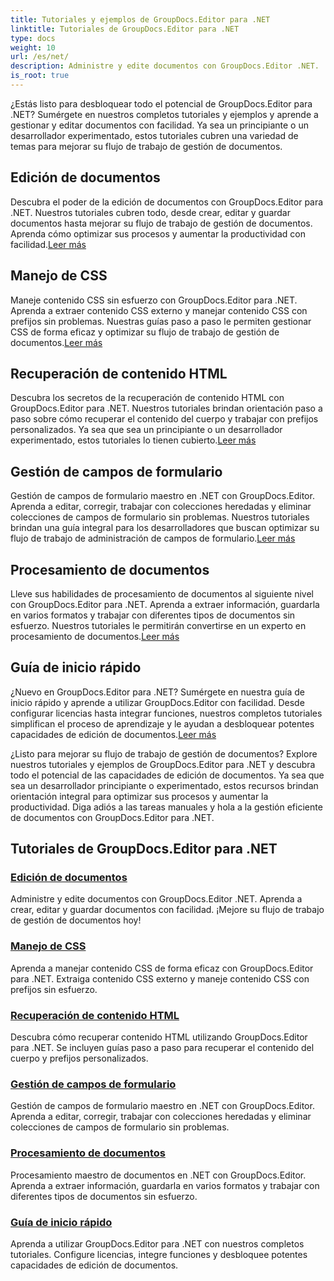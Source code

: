 ```yaml
---
title: Tutoriales y ejemplos de GroupDocs.Editor para .NET
linktitle: Tutoriales de GroupDocs.Editor para .NET
type: docs
weight: 10
url: /es/net/
description: Administre y edite documentos con GroupDocs.Editor .NET. ¡Aprenda procesamiento de documentos, edición de documentos, recuperación de contenido HTML, administración de campos de formulario y más!
is_root: true
---
```


¿Estás listo para desbloquear todo el potencial de GroupDocs.Editor para .NET? Sumérgete en nuestros completos tutoriales y ejemplos y aprende a gestionar y editar documentos con facilidad. Ya sea un principiante o un desarrollador experimentado, estos tutoriales cubren una variedad de temas para mejorar su flujo de trabajo de gestión de documentos.

## Edición de documentos

 Descubra el poder de la edición de documentos con GroupDocs.Editor para .NET. Nuestros tutoriales cubren todo, desde crear, editar y guardar documentos hasta mejorar su flujo de trabajo de gestión de documentos. Aprenda cómo optimizar sus procesos y aumentar la productividad con facilidad.[Leer más](./document-editing/)

## Manejo de CSS

 Maneje contenido CSS sin esfuerzo con GroupDocs.Editor para .NET. Aprenda a extraer contenido CSS externo y manejar contenido CSS con prefijos sin problemas. Nuestras guías paso a paso le permiten gestionar CSS de forma eficaz y optimizar su flujo de trabajo de gestión de documentos.[Leer más](./css-handling/)

## Recuperación de contenido HTML

Descubra los secretos de la recuperación de contenido HTML con GroupDocs.Editor para .NET. Nuestros tutoriales brindan orientación paso a paso sobre cómo recuperar el contenido del cuerpo y trabajar con prefijos personalizados. Ya sea que sea un principiante o un desarrollador experimentado, estos tutoriales lo tienen cubierto.[Leer más](./html-content-retrieval/)

## Gestión de campos de formulario

 Gestión de campos de formulario maestro en .NET con GroupDocs.Editor. Aprenda a editar, corregir, trabajar con colecciones heredadas y eliminar colecciones de campos de formulario sin problemas. Nuestros tutoriales brindan una guía integral para los desarrolladores que buscan optimizar su flujo de trabajo de administración de campos de formulario.[Leer más](./form-field-management/)

## Procesamiento de documentos

 Lleve sus habilidades de procesamiento de documentos al siguiente nivel con GroupDocs.Editor para .NET. Aprenda a extraer información, guardarla en varios formatos y trabajar con diferentes tipos de documentos sin esfuerzo. Nuestros tutoriales le permitirán convertirse en un experto en procesamiento de documentos.[Leer más](./document-processing/)

## Guía de inicio rápido

¿Nuevo en GroupDocs.Editor para .NET? Sumérgete en nuestra guía de inicio rápido y aprende a utilizar GroupDocs.Editor con facilidad. Desde configurar licencias hasta integrar funciones, nuestros completos tutoriales simplifican el proceso de aprendizaje y le ayudan a desbloquear potentes capacidades de edición de documentos.[Leer más](./quick-start-guide/)

¿Listo para mejorar su flujo de trabajo de gestión de documentos? Explore nuestros tutoriales y ejemplos de GroupDocs.Editor para .NET y descubra todo el potencial de las capacidades de edición de documentos. Ya sea que sea un desarrollador principiante o experimentado, estos recursos brindan orientación integral para optimizar sus procesos y aumentar la productividad. Diga adiós a las tareas manuales y hola a la gestión eficiente de documentos con GroupDocs.Editor para .NET.
## Tutoriales de GroupDocs.Editor para .NET 
### [Edición de documentos](./document-editing/)
Administre y edite documentos con GroupDocs.Editor .NET. Aprenda a crear, editar y guardar documentos con facilidad. ¡Mejore su flujo de trabajo de gestión de documentos hoy!
### [Manejo de CSS](./css-handling/)
Aprenda a manejar contenido CSS de forma eficaz con GroupDocs.Editor para .NET. Extraiga contenido CSS externo y maneje contenido CSS con prefijos sin esfuerzo.
### [Recuperación de contenido HTML](./html-content-retrieval/)
Descubra cómo recuperar contenido HTML utilizando GroupDocs.Editor para .NET. Se incluyen guías paso a paso para recuperar el contenido del cuerpo y prefijos personalizados.
### [Gestión de campos de formulario](./form-field-management/)
Gestión de campos de formulario maestro en .NET con GroupDocs.Editor. Aprenda a editar, corregir, trabajar con colecciones heredadas y eliminar colecciones de campos de formulario sin problemas.
### [Procesamiento de documentos](./document-processing/)
Procesamiento maestro de documentos en .NET con GroupDocs.Editor. Aprenda a extraer información, guardarla en varios formatos y trabajar con diferentes tipos de documentos sin esfuerzo.
### [Guía de inicio rápido](./quick-start-guide/)
Aprenda a utilizar GroupDocs.Editor para .NET con nuestros completos tutoriales. Configure licencias, integre funciones y desbloquee potentes capacidades de edición de documentos.
